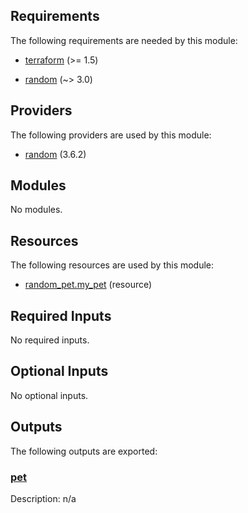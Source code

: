 <!-- BEGIN_TF_DOCS -->
## Requirements

The following requirements are needed by this module:

- <a name="requirement_terraform"></a> [terraform](#requirement\_terraform) (>= 1.5)

- <a name="requirement_random"></a> [random](#requirement\_random) (~> 3.0)

## Providers

The following providers are used by this module:

- <a name="provider_random"></a> [random](#provider\_random) (3.6.2)

## Modules

No modules.

## Resources

The following resources are used by this module:

- [random_pet.my_pet](https://registry.terraform.io/providers/hashicorp/random/latest/docs/resources/pet) (resource)

## Required Inputs

No required inputs.

## Optional Inputs

No optional inputs.

## Outputs

The following outputs are exported:

### <a name="output_pet"></a> [pet](#output\_pet)

Description: n/a
<!-- END_TF_DOCS -->

